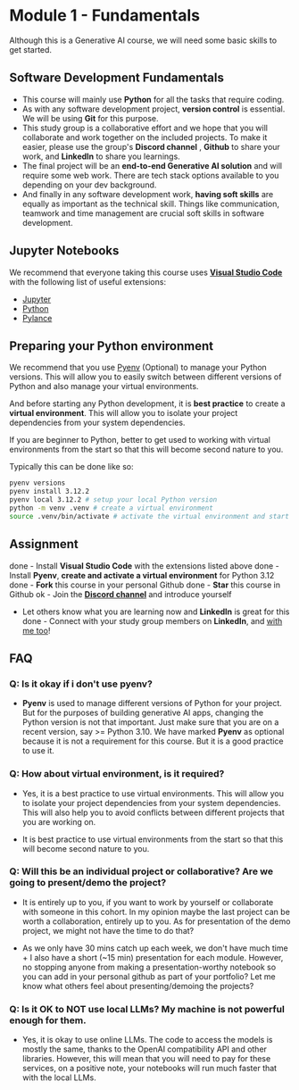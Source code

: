 # Module 1 - Fundamentals

Although this is a Generative AI course, we will need some basic skills to get started.

## Software Development Fundamentals
- This course will mainly use **Python** for all the tasks that require coding. 
- As with any software development project, **version control** is essential. We will be using **Git** for this purpose.
- This study group is a collaborative effort and we hope that you will collaborate and work together on the included projects. To make it easier, please use the group's **Discord channel** , **Github** to share your work, and **LinkedIn** to share you learnings.
- The final project will be an **end-to-end Generative AI solution** and will require some web work. There are tech stack options available to you depending on your dev background.
- And finally in any software development work, **having soft skills** are equally as important as the technical skill. Things like communication, teamwork and time management are crucial soft skills in software development.   

## Jupyter Notebooks

We recommend that everyone taking this course uses **[Visual Studio Code](https://code.visualstudio.com/)** with the following list of useful extensions:

- [Jupyter](https://marketplace.visualstudio.com/items?itemName=ms-toolsai.jupyter)
- [Python](https://marketplace.visualstudio.com/items?itemName=ms-python.python)
- [Pylance](https://marketplace.visualstudio.com/items?itemName=ms-python.vscode-pylance)


## Preparing your Python environment

We recommend that you use [Pyenv](https://github.com/pyenv/pyenv) (Optional) to manage your Python versions. This will allow you to easily switch between different versions of Python and also manage your virtual environments.

And before starting any Python development, it is **best practice** to create a **virtual environment**. This will allow you to isolate your project dependencies from your system dependencies.

If you are beginner to Python, better to get used to working with virtual environments from the start so that this will become second nature to you. 

Typically this can be done like so:

```bash
pyenv versions
pyenv install 3.12.2
pyenv local 3.12.2 # setup your local Python version
python -m venv .venv # create a virtual environment
source .venv/bin/activate # activate the virtual environment and start using the environment
```

## Assignment
done - Install **Visual Studio Code** with the extensions listed above
done - Install **Pyenv**, **create and activate a virtual environment** for Python 3.12
done - **Fork** this course in your personal Github 
done - **Star** this course in Github
ok - Join the **[Discord channel](https://discord.com/channels/1041795715757789204/1094455854897573908)** and introduce yourself
- Let others know what you are learning now and **LinkedIn** is great for this
done - Connect with your study group members on **LinkedIn**, and [with me too](https://linkedin.com/in/joreyes)!

## FAQ
### **Q:** Is it okay if i don't use **pyenv**?
- **Pyenv** is used to manage different versions of Python for your project. But for the purposes of building generative AI apps, changing the Python version is not that important. Just make sure that you are on a recent version, say >= Python 3.10. We have marked **Pyenv** as optional because it is not a requirement for this course. But it is a good practice to use it.

### **Q:** How about **virtual environment**, is it required?
- Yes, it is a best practice to use virtual environments. This will allow you to isolate your project dependencies from your system dependencies. This will also help you to avoid conflicts between different projects that you are working on.

- It is best practice to use virtual environments from the start so that this will become second nature to you.

### **Q:** Will this be an individual project or collaborative? Are we going to present/demo the project?
- It is entirely up to you, if you want to work by yourself or collaborate with someone in this cohort. In my opinion maybe the last project can be worth a collaboration, entirely up to you. As for presentation of the demo project, we might not have the time to do that?

- As we only have 30 mins catch up each week, we don't have much time + I also have a short (~15 min) presentation for each module. However, no stopping anyone from making a presentation-worthy notebook so you can add in your personal github as part of your portfolio? Let me know what others feel about presenting/demoing the projects?

### **Q:** Is it OK to NOT use local LLMs? My machine is not powerful enough for them. 
- Yes, it is okay to use online LLMs. The code to access the models is mostly the same, thanks to the OpenAI compatibility API and other libraries. However, this will mean that you will need to pay for these services, on a positive note, your notebooks will run much faster that with the local LLMs.
